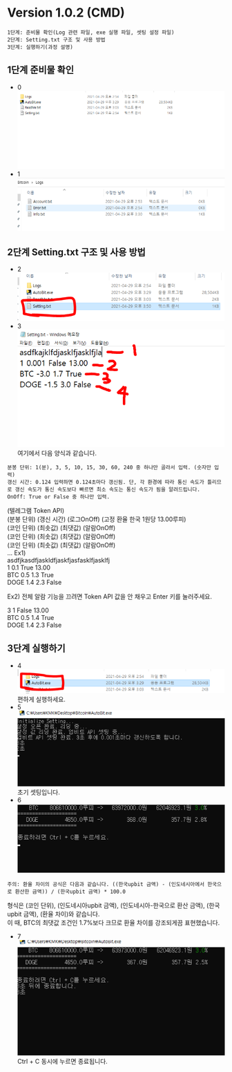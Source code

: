 # Version 1.0.2 (CMD)

```
1단계: 준비물 확인(Log 관련 파일, exe 실행 파일, 셋팅 설정 파일)
2단계: Setting.txt 구조 및 사용 방법
3단계: 실행하기(과정 설명)
```

## 1단계 준비물 확인
- 0
![img](../image/cmd/0.PNG/)
- 1
![img](../image/cmd/1.PNG/)
## 2단계 Setting.txt 구조 및 사용 방법
- 2
![img](../image/cmd/2.PNG/)
- 3
![img](../image/cmd/3.PNG/)   
여기에서 다음 양식과 같습니다.   
```주의 사항   
분봉 단위: 1(분), 3, 5, 10, 15, 30, 60, 240 중 하나만 골라서 입력. (숫자만 입력)   
갱신 시간: 0.124 입력하면 0.124초마다 갱신됨. 단, 각 환경에 따라 통신 속도가 틀리므로 갱신 속도가 통신 속도보다 빠르면 최소 속도는 통신 속도가 됨을 알려드립니다.   
OnOff: True or False 중 하나만 입력.   
```   
(텔레그램 Token API)   
(분봉 단위) (갱신 시간) (로그OnOff) (고정 환율 한국 1원당 13.00루피)   
(코인 단위) (최솟값) (최댓값) (알람OnOff)      
(코인 단위) (최솟값) (최댓값) (알람OnOff)   
(코인 단위) (최솟값) (최댓값) (알람OnOff)   
...
Ex1)   
asdfjkasdfjaskldfjaskfjasfasklfjasklfj   
1 0.1 True 13.00   
BTC 0.5 1.3 True   
DOGE 1.4 2.3 False   
   
Ex2) 전체 알람 기능을 끄려면 Token API 값을 안 채우고 Enter 키를 눌러주세요.   
   
3 1 False 13.00   
BTC 0.5 1.4 True   
DOGE 1.4 2.3 False   
   
## 3단계 실행하기
- 4
![img](../image/cmd/4.PNG/)
편하게 실행하세요.
- 5
![img](../image/cmd/5.PNG/)
초기 셋팅입니다.
- 6
![img](../image/cmd/6.PNG/)
```
주의: 환율 차이의 공식은 다음과 같습니다. ((한국upbit 금액) - (인도네시아에서 한국으로 환산한 금액)) / (한국upbit 금액) * 100.0   
```   
형식은 (코인 단위), (인도네시아upbit 금액), (인도네시아-한국으로 환산 금액), (한국upbit 금액), (환율 차이)와 같습니다.    
이 때, BTC의 최댓값 조건인 1.7%보다 크므로 환율 차이를 강조되게끔 표현했습니다.   
- 7
![img](../image/cmd/7.PNG/)
Ctrl + C 동시에 누르면 종료됩니다.   
